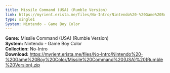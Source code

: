 ```yaml
---
title: Missile Command (USA) (Rumble Version)
link: https://myrient.erista.me/files/No-Intro/Nintendo%20-%20Game%20Boy%20Color/Missile%20Command%20(USA)%20(Rumble%20Version).zip
type: single1
System: Nintendo - Game Boy Color
---
```

<b>Game:</b> Missile Command (USA) (Rumble Version)<br>
<b>System:</b> Nintendo - Game Boy Color<br>
<b>Collection:</b> No-Intro<br>
<b>Download:</b> https://myrient.erista.me/files/No-Intro/Nintendo%20-%20Game%20Boy%20Color/Missile%20Command%20(USA)%20(Rumble%20Version).zip